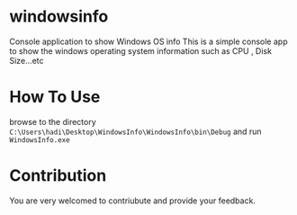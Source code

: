 # windowsinfo
Console application to show Windows OS info
This is a simple console app to show the windows operating system information such as CPU , Disk Size...etc
# How To Use

browse to the directory 
```C:\Users\hadi\Desktop\WindowsInfo\WindowsInfo\bin\Debug```
and run ```WindowsInfo.exe```

# Contribution
You are very welcomed to contriubute and provide your feedback.
